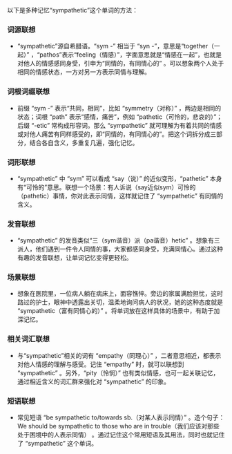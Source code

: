 以下是多种记忆“sympathetic”这个单词的方法：

### 词源联想
 - “sympathetic”源自希腊语。“sym -” 相当于 “syn -”，意思是“together（一起）” ，“pathos”表示“feeling（情感）”，字面意思就是“情感在一起”，也就是对他人的情感感同身受，引申为“同情的，有同情心的” 。可以想象两个人处于相同的情感状态，一方对另一方表示同情与理解。

### 词根词缀联想
 - 前缀 “sym -” 表示“共同，相同”，比如 “symmetry（对称）” ，两边是相同的状态；词根 “path” 表示“感情，痛苦”，例如 “pathetic（可怜的，悲哀的）”；后缀 “-etic” 常构成形容词。那么 “sympathetic” 就可理解为有着共同的情感或对他人痛苦有同样感受的，即“同情的，有同情心的”。把这个词拆分成三部分，结合各自含义，多重复几遍，强化记忆。

### 词形联想
 - “sympathetic” 中 “sym” 可以看成 “say（说）” 的近似变形，“pathetic” 本身有“可怜的”意思。联想一个场景：有人诉说（say近似sym）可怜的（pathetic）事情，你对此表示同情，这样就记住了 “sympathetic” 有同情的含义。

### 发音联想
 - “sympathetic” 的发音类似“三（sym谐音）派（pa谐音）hetic” 。想象有三派人，他们遇到一件令人同情的事，大家都感同身受，充满同情心。通过这种有趣的发音联想，让单词记忆变得更轻松。

### 场景联想
 - 想象在医院里，一位病人躺在病床上，面容憔悴。旁边的家属满脸担忧，这时路过的护士，眼神中透露出关切，温柔地询问病人的状况，她的这种态度就是 “sympathetic（富有同情心的）” 。将单词放在这样具体的场景中，有助于加深记忆。

### 相关词汇联想
 - 与“sympathetic”相关的词有 “empathy（同理心）” ，二者意思相近，都表示对他人情感的理解与感受。记住 “empathy” 时，就可以联想到 “sympathetic” 。另外，“pity（怜悯）” 也有类似情感，也可一起关联记忆，通过相近含义的词汇群来强化对 “sympathetic” 的印象。

### 短语联想
 - 常见短语 “be sympathetic to/towards sb.（对某人表示同情）” 。造个句子：We should be sympathetic to those who are in trouble（我们应该对那些处于困境中的人表示同情） 。通过记住这个常用短语及其用法，同时也就记住了 “sympathetic” 这个单词。 